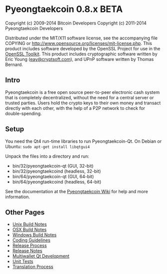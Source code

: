 Pyeongtaekcoin 0.8.x BETA
====================

Copyright (c) 2009-2014 Bitcoin Developers
Copyright (c) 2011-2014 Pyeongtaekcoin Developers

Distributed under the MIT/X11 software license, see the accompanying
file COPYING or http://www.opensource.org/licenses/mit-license.php.
This product includes software developed by the OpenSSL Project for use in the [OpenSSL Toolkit](http://www.openssl.org/). This product includes
cryptographic software written by Eric Young ([eay@cryptsoft.com](mailto:eay@cryptsoft.com)), and UPnP software written by Thomas Bernard.


Intro
---------------------
Pyeongtaekcoin is a free open source peer-to-peer electronic cash system that is
completely decentralized, without the need for a central server or trusted
parties.  Users hold the crypto keys to their own money and transact directly
with each other, with the help of a P2P network to check for double-spending.


Setup
---------------------
You need the Qt4 run-time libraries to run Pyeongtaekcoin-Qt. On Debian or Ubuntu:
	`sudo apt-get install libqtgui4`

Unpack the files into a directory and run:

- bin/32/pyeongtaekcoin-qt (GUI, 32-bit)
- bin/32/pyeongtaekcoind (headless, 32-bit)
- bin/64/pyeongtaekcoin-qt (GUI, 64-bit)
- bin/64/pyeongtaekcoind (headless, 64-bit)

See the documentation at the [Pyeongtaekcoin Wiki](http://pyeongtaekcoin.info)
for help and more information.


Other Pages
---------------------
- [Unix Build Notes](build-unix.md)
- [OSX Build Notes](build-osx.md)
- [Windows Build Notes](build-msw.md)
- [Coding Guidelines](coding.md)
- [Release Process](release-process.md)
- [Release Notes](release-notes.md)
- [Multiwallet Qt Development](multiwallet-qt.md)
- [Unit Tests](unit-tests.md)
- [Translation Process](translation_process.md)
